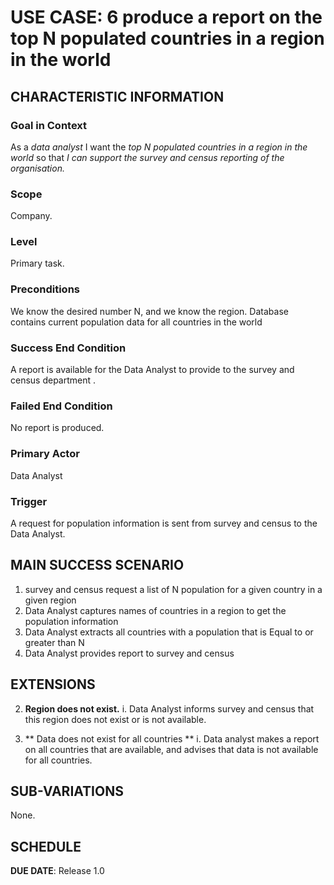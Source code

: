 # USE CASE: 6  produce a report on the top N populated countries in a region in the world

## CHARACTERISTIC INFORMATION

### Goal in Context

As a *data analyst* I want the *top N populated countries in a region in the world* so that *I can support the survey and census reporting of the organisation.*

### Scope

Company.

### Level

Primary task.

### Preconditions

We know the desired number N, and we know the region. Database contains current population data for all countries in the world

### Success End Condition

A report is available for the Data Analyst to provide to the survey and census department  .

### Failed End Condition

No report is produced.

### Primary Actor

Data Analyst

### Trigger

A request for population information is sent from survey and census to the Data Analyst.

## MAIN SUCCESS SCENARIO

1. survey and census request a list of N population for a given country in a given region 
2. Data Analyst captures names of countries in a region to get the population information 
3. Data Analyst  extracts all countries  with a population that is Equal to or greater than N 
4. Data Analyst provides report to survey and census 

## EXTENSIONS
2. **Region does not  exist.**
    i. Data Analyst informs survey and census that this region does  not exist or is not available.

3. ** Data does not exist for all countries  **
    i. Data analyst makes a report on all countries that are available, and advises that data is not available for all countries.

## SUB-VARIATIONS

None.

## SCHEDULE

**DUE DATE**: Release 1.0
